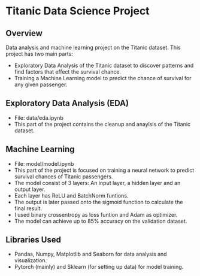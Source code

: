 # Titanic Data Science Project

## Overview
Data analysis and machine learning project on the Titanic dataset. This project has two main parts:
- Exploratory Data Analysis of the Titanic dataset to discover patterns and find factors that effect the survival chance.
- Training a Machine Learning model to predict the chance of survival for any given passenger.

## Exploratory Data Analysis (EDA)
- File: data/eda.ipynb
- This part of the project contains the cleanup and anaylsis of the Titanic dataset.

## Machine Learning
- File: model/model.ipynb
- This part of the project is focused on training a neural network to predict survival chances of Titanic passengers.
- The model consist of 3 layers: An input layer, a hidden layer and an output layer.
- Each layer has ReLU and BatchNorm funtions.
- The output is later passed onto the sigmoid function to calculate the final result.
- I used binary crossentropy as loss funtion and Adam as optimizer.
- The model can achieve up to 85% accuracy on the validation dataset.

## Libraries Used
- Pandas, Numpy, Matplotlib and Seaborn for data analysis and visualization.
- Pytorch (mainly) and Sklearn (for setting up data) for model training.